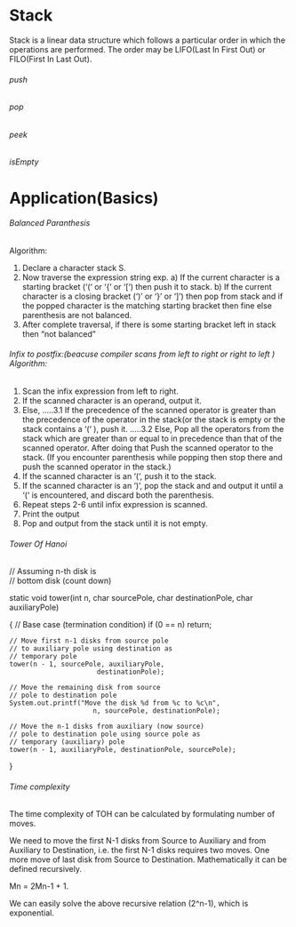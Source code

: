 # Stack
Stack is a linear data structure which follows a particular order in which the operations are performed.
The order may be LIFO(Last In First Out) or FILO(First In Last Out).
###### push
###### pop
###### peek
###### isEmpty
# Application(Basics)
###### Balanced Paranthesis
Algorithm:
1) Declare a character stack S.
2) Now traverse the expression string exp.
    a) If the current character is a starting bracket (‘(‘ or ‘{‘ or ‘[‘) then push it to stack.
    b) If the current character is a closing bracket (‘)’ or ‘}’ or ‘]’) then pop from stack and if the popped character
    is the matching starting bracket then fine else parenthesis are not balanced.
3) After complete traversal, if there is some starting bracket left in stack then “not balanced”

###### Infix to postfix:(beacuse compiler scans from left to right or right to left ) Algorithm:
1. Scan the infix expression from left to right.
2. If the scanned character is an operand, output it.
3. Else,
…..3.1 If the precedence of the scanned operator is greater than the precedence of the operator in the stack(or the stack
is empty or the stack contains a ‘(‘ ), push it.
…..3.2 Else, Pop all the operators from the stack which are greater than or equal to in precedence than that of the 
scanned operator. After doing that Push the scanned operator to the stack. (If you encounter parenthesis while popping
then stop there and push the scanned operator in the stack.)
4. If the scanned character is an ‘(‘, push it to the stack.
5. If the scanned character is an ‘)’, pop the stack and and output it until a ‘(‘ is encountered, and discard both the parenthesis.
6. Repeat steps 2-6 until infix expression is scanned.
7. Print the output
8. Pop and output from the stack until it is not empty.
###### Tower Of Hanoi

// Assuming n-th disk is  
// bottom disk (count down) 

      
static void tower(int n, char sourcePole, 
                  char destinationPole, char auxiliaryPole) 

{ 
    // Base case (termination condition) 
    if (0 == n) 
    return; 
  
    // Move first n-1 disks from source pole 
    // to auxiliary pole using destination as 
    // temporary pole 
    tower(n - 1, sourcePole, auxiliaryPole, 
                          destinationPole); 
  
    // Move the remaining disk from source 
    // pole to destination pole 
    System.out.printf("Move the disk %d from %c to %c\n", 
                         n, sourcePole, destinationPole); 
  
    // Move the n-1 disks from auxiliary (now source) 
    // pole to destination pole using source pole as 
    // temporary (auxiliary) pole 
    tower(n - 1, auxiliaryPole, destinationPole, sourcePole); 
} 
###### Time complexity
The time complexity of TOH can be calculated by formulating number of moves.

We need to move the first N-1 disks from Source to Auxiliary and from Auxiliary to Destination,
i.e. the first N-1 disks requires two moves. One more move of last disk from Source to Destination.
Mathematically it can be defined recursively.

Mn = 2Mn-1 + 1.

We can easily solve the above recursive relation (2^n-1), which is exponential.
